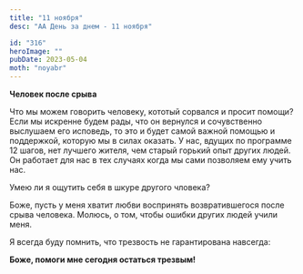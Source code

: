 ```yaml
---
title: "11 ноября"
desc: "АА День за днем - 11 ноября"

id: "316"
heroImage: ""
pubDate: 2023-05-04
moth: "noyabr"
---
```


**Человек после срыва**

Что мы можем говорить человеку, кототый сорвался и просит помощи? Если мы
искренне будем рады, что он вернулся и сочувственно выслушаем его исповедь, то
это и будет самой важной помощью и поддержкой, которую мы в силах оказать. У
нас, вдущих по программе 12 шагов, нет лучшего жителя, чем старый горький опыт
других людей. Он работает для нас в тех случаях когда мы сами позволяем ему
учить нас.

Умею ли я ощутить себя в шкуре другого чловека?

Боже, пусть у меня хватит любви воспринять возвратившегося после срыва
человека. Молюсь, о том, чтобы ошибки других людей учили меня.

Я всегда буду помнить, что трезвость не гарантирована навсегда:

**Боже, помоги мне сегодня остаться трезвым!**

